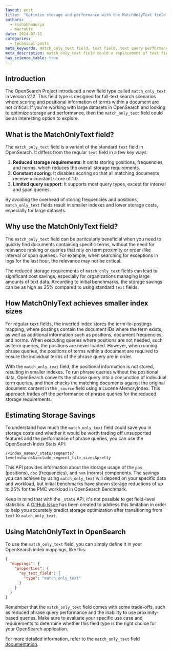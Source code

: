 ```yaml
---
layout: post
title:  "Optimize storage and performance with the MatchOnlyText field in OpenSearch"
authors:
  - rishabhmaurya
  - macrakis
date: 2024-07-11
categories:
  - technical-posts
meta_keywords: match_only_text field, text field, text query performance, storage optimization
meta_description: match_only_text field could a replacement of text field, when positions are not required to be indexed, providing better performance and reduced cost.
has_science_table: true
---
```

<style>

.light-green-clr {
    background-color: #e3f8e3;
}

.bold {
    font-weight: 700;
}

.left {
    text-align: left;
}

.center {
    text-align: center;
}

table { 
    font-size: 16px; 
}

h3 {
    font-size: 22px;
}

th {
    background-color: #f5f7f7;
}​

</style>
## Introduction

The OpenSearch Project introduced a new field type called `match_only_text` in version 2.12. This field type is designed for full-text search scenarios where scoring and positional information of terms within a document are not critical. If you're working with large datasets in OpenSearch and looking to optimize storage and performance, then the `match_only_text` field could be an interesting option to explore.

## What is the MatchOnlyText field?

The `match_only_text` field is a variant of the standard `text` field in OpenSearch. It differs from the regular `text` field in a few key ways:

1. **Reduced storage requirements**: It omits storing positions, frequencies, and norms, which reduces the overall storage requirements.
2. **Constant scoring**: It disables scoring so that all matching documents receive a constant score of 1.0.
3. **Limited query support**: It supports most query types, except for interval and span queries.

By avoiding the overhead of storing frequencies and positions, `match_only_text` fields result in smaller indexes and lower storage costs, especially for large datasets.

## Why use the MatchOnlyText field?

The `match_only_text` field can be particularly beneficial when you need to quickly find documents containing specific terms, without the need for relevance ranking or queries that rely on term proximity or order (like interval or span queries). For example, when searching for exceptions in logs for the last hour, the relevance may not be critical.

The reduced storage requirements of `match_only_text` fields can lead to significant cost savings, especially for organizations managing large amounts of text data. According to initial benchmarks, the storage savings can be as high as 25% compared to using standard `text` fields.

## How MatchOnlyText achieves smaller index sizes

For regular `text` fields, the inverted index stores the term-to-postings mapping, where postings contain the document IDs where the term exists, as well as additional information such as positions, document frequencies, and norms. When executing queries where positions are not needed, such as term queries, the positions are never loaded. However, when running phrase queries, the positions of terms within a document are required to ensure the individual terms of the phrase query are in order.

With the `match_only_text` field, the positional information is not stored, resulting in smaller indexes. To run phrase queries without the positional data, OpenSearch converts the phrase query into a conjunction of individual term queries, and then checks the matching documents against the original document content in the `_source` field using a Lucene MemoryIndex. This approach trades off the performance of phrase queries for the reduced storage requirements.

## Estimating Storage Savings

To understand how much the `match_only_text` field could save you in storage costs and whether it would be worth trading off unsupported features and the performance of phrase queries, you can use the OpenSearch Index Stats API:

```
/<index_name>/_stats/segments?level=shards&include_segment_file_sizes&pretty
```

This API provides information about the storage usage of the `pos` (positions), `doc` (frequencies), and `nvm` (norms) components. The savings you can achieve by using `match_only_text` will depend on your specific data and workload, but initial benchmarks have shown storage reductions of up to 25% for the PMC workload in OpenSearch Benchmark.

Keep in mind that with the `_stats` API, it's not possible to get field-level statistics. A [GitHub issue](https://github.com/opensearch-project/OpenSearch/issues/6836#issuecomment-1758529469) has been created to address this limitation in order to help you accurately predict storage optimization after transitioning from `text` to `match_only_text`.

## Using MatchOnlyText in OpenSearch

To use the `match_only_text` field, you can simply define it in your OpenSearch index mappings, like this:

```json
{
  "mappings": {
    "properties": {
      "my_text_field": {
        "type": "match_only_text"
      }
    }
  }
}
```

Remember that the `match_only_text` field comes with some trade-offs, such as reduced phrase query performance and the inability to use proximity-based queries. Make sure to evaluate your specific use case and requirements to determine whether this field type is the right choice for your OpenSearch application.

For more detailed information, refer to the `match_only_text` field [documentation](https://opensearch.org/docs/latest/field-types/supported-field-types/match-only-text).
